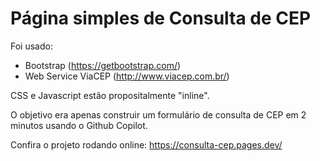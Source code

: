 # Página simples de Consulta de CEP

Foi usado:

- Bootstrap (https://getbootstrap.com/)
- Web Service ViaCEP (http://www.viacep.com.br/)

CSS e Javascript estão propositalmente "inline".

O objetivo era apenas construir um formulário de consulta de CEP em 2 minutos usando o Github Copilot.

Confira o projeto rodando online:
https://consulta-cep.pages.dev/